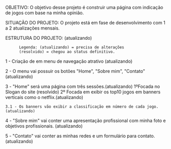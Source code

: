 OBJETIVO:
O objetivo desse projeto é construir uma página com indicação de jogos com base na minha opinião.

SITUAÇÃO DO PROJETO:
O projeto está em fase de desenvolvimento com 1 a 2 atualizações mensais.

ESTRUTURA DO PROJETO: (atualizando)

          Legenda: (atualizando) = precisa de alterações
          (resolvido) = chegou ao status definitivo.
          
1 - Criação de em menu de navegação atrativo (atualizando)

2 - O menu vai possuir os botões "Home", "Sobre mim", "Contato" (atualizando)

3 - "Home" será uma página com três sessões.(atualizando)
        1ºFocada no Slogan do site  (resolvido) 
        2º Focada em exibir os top10 jogos em banners verticais como o netflix.(atualizando)
    
    3.1 - Os banners vão exibir a classificação em número de cada jogo. (atualizando)

4 - "Sobre mim" vai conter uma apresentação profissional com minha foto e objetivos profissionais. (atualizando)

5 - "Contato" vai conter as minhas redes e um formulário para contato.(atualizando)

